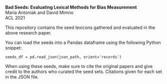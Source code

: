**Bad Seeds: Evaluating Lexical Methods for Bias Measurement**  
Maria Antoniak and David Mimno  
ACL 2021

This repository contains the seed lexicons gathered and evaluated in the above research paper.

You can load the seeds into a Pandas dataframe using the following Python snippet:

```seeds_df = pd.read_json(json_path, orient='records')```

When using these seeds, make sure to cite the original papers and give credit to the authors who curated the seed sets. Citations given for each set in the JSON file.
